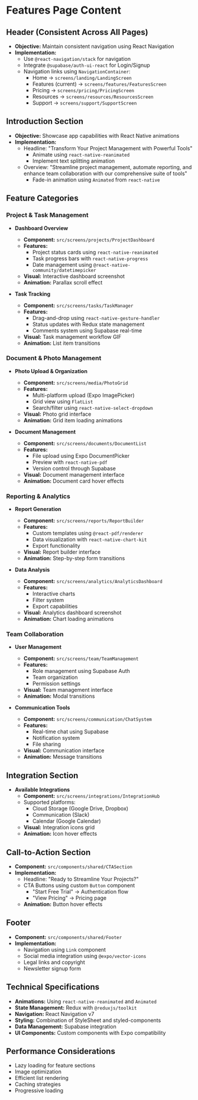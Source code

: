 # Features Page Content

## Header (Consistent Across All Pages)
- **Objective:** Maintain consistent navigation using React Navigation
- **Implementation:**
  - Use `@react-navigation/stack` for navigation
  - Integrate `@supabase/auth-ui-react` for Login/Signup
  - Navigation links using `NavigationContainer`:
    - Home → `screens/landing/LandingScreen`
    - Features (current) → `screens/features/FeaturesScreen`
    - Pricing → `screens/pricing/PricingScreen`
    - Resources → `screens/resources/ResourcesScreen`
    - Support → `screens/support/SupportScreen`
    

## Introduction Section
- **Objective:** Showcase app capabilities with React Native animations
- **Implementation:**
  - Headline: "Transform Your Project Management with Powerful Tools"
    - Animate using `react-native-reanimated`
    - Implement text splitting animation
  - Overview: "Streamline project management, automate reporting, and enhance team collaboration with our comprehensive suite of tools"
    - Fade-in animation using `Animated` from `react-native`

## Feature Categories

### Project & Task Management
- **Dashboard Overview**
  - **Component:** `src/screens/projects/ProjectDashboard`
  - **Features:**
    - Project status cards using `react-native-reanimated`
    - Task progress bars with `react-native-progress`
    - Date management using `@react-native-community/datetimepicker`
  - **Visual:** Interactive dashboard screenshot
  - **Animation:** Parallax scroll effect

- **Task Tracking**
  - **Component:** `src/screens/tasks/TaskManager`
  - **Features:**
    - Drag-and-drop using `react-native-gesture-handler`
    - Status updates with Redux state management
    - Comments system using Supabase real-time
  - **Visual:** Task management workflow GIF
  - **Animation:** List item transitions

### Document & Photo Management
- **Photo Upload & Organization**
  - **Component:** `src/screens/media/PhotoGrid`
  - **Features:**
    - Multi-platform upload (Expo ImagePicker)
    - Grid view using `FlatList`
    - Search/filter using `react-native-select-dropdown`
  - **Visual:** Photo grid interface
  - **Animation:** Grid item loading animations

- **Document Management**
  - **Component:** `src/screens/documents/DocumentList`
  - **Features:**
    - File upload using Expo DocumentPicker
    - Preview with `react-native-pdf`
    - Version control through Supabase
  - **Visual:** Document management interface
  - **Animation:** Document card hover effects

### Reporting & Analytics
- **Report Generation**
  - **Component:** `src/screens/reports/ReportBuilder`
  - **Features:**
    - Custom templates using `@react-pdf/renderer`
    - Data visualization with `react-native-chart-kit`
    - Export functionality
  - **Visual:** Report builder interface
  - **Animation:** Step-by-step form transitions

- **Data Analysis**
  - **Component:** `src/screens/analytics/AnalyticsDashboard`
  - **Features:**
    - Interactive charts
    - Filter system
    - Export capabilities
  - **Visual:** Analytics dashboard screenshot
  - **Animation:** Chart loading animations

### Team Collaboration
- **User Management**
  - **Component:** `src/screens/team/TeamManagement`
  - **Features:**
    - Role management using Supabase Auth
    - Team organization
    - Permission settings
  - **Visual:** Team management interface
  - **Animation:** Modal transitions

- **Communication Tools**
  - **Component:** `src/screens/communication/ChatSystem`
  - **Features:**
    - Real-time chat using Supabase
    - Notification system
    - File sharing
  - **Visual:** Communication interface
  - **Animation:** Message transitions

## Integration Section
- **Available Integrations**
  - **Component:** `src/screens/integrations/IntegrationHub`
  - Supported platforms:
    - Cloud Storage (Google Drive, Dropbox)
    - Communication (Slack)
    - Calendar (Google Calendar)
  - **Visual:** Integration icons grid
  - **Animation:** Icon hover effects

## Call-to-Action Section
- **Component:** `src/components/shared/CTASection`
- **Implementation:**
  - Headline: "Ready to Streamline Your Projects?"
  - CTA Buttons using custom `Button` component
    - "Start Free Trial" → Authentication flow
    - "View Pricing" → Pricing page
  - **Animation:** Button hover effects

## Footer
- **Component:** `src/components/shared/Footer`
- **Implementation:**
  - Navigation using `Link` component
  - Social media integration using `@expo/vector-icons`
  - Legal links and copyright
  - Newsletter signup form

## Technical Specifications
- **Animations:** Using `react-native-reanimated` and `Animated`
- **State Management:** Redux with `@reduxjs/toolkit`
- **Navigation:** React Navigation v7
- **Styling:** Combination of StyleSheet and styled-components
- **Data Management:** Supabase integration
- **UI Components:** Custom components with Expo compatibility

## Performance Considerations
- Lazy loading for feature sections
- Image optimization
- Efficient list rendering
- Caching strategies
- Progressive loading 